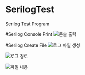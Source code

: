 # SerilogTest
Serilog Test Program


#Serilog Console Print
![콘솔 출력](https://user-images.githubusercontent.com/22911504/95669497-fa38a580-0bb3-11eb-97af-9ef8732f6b91.PNG)


#Serilog Create File
![로그 파일 생성](https://user-images.githubusercontent.com/22911504/95669514-2f44f800-0bb4-11eb-8919-032339dc0599.PNG)

![로그 경로](https://user-images.githubusercontent.com/22911504/95669524-500d4d80-0bb4-11eb-82f4-02ce4481e566.PNG)

![파일 내용](https://user-images.githubusercontent.com/22911504/95669522-4f74b700-0bb4-11eb-88a4-fce38f823092.PNG)


